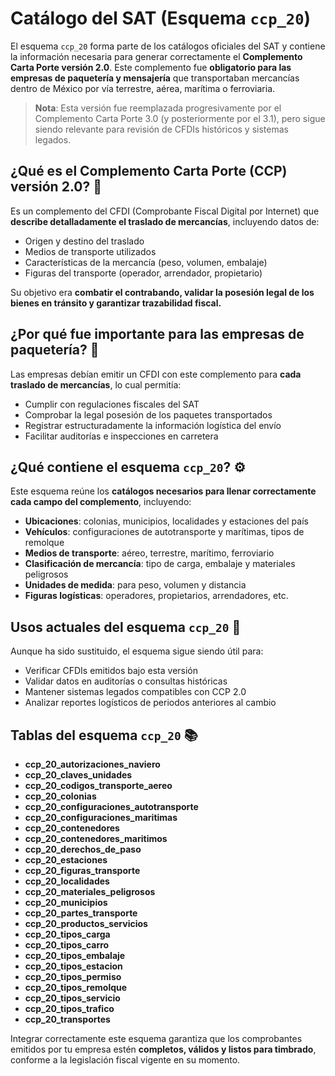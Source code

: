 # Catálogo del SAT (Esquema `ccp_20`)

El esquema `ccp_20` forma parte de los catálogos oficiales del SAT y contiene la información necesaria para generar correctamente el **Complemento Carta Porte versión 2.0**. Este complemento fue **obligatorio para las empresas de paquetería y mensajería** que transportaban mercancías dentro de México por vía terrestre, aérea, marítima o ferroviaria.

> **Nota**: Esta versión fue reemplazada progresivamente por el Complemento Carta Porte 3.0 (y posteriormente por el 3.1), pero sigue siendo relevante para revisión de CFDIs históricos y sistemas legados.

## ¿Qué es el Complemento Carta Porte (CCP) versión 2.0? 🧾

Es un complemento del CFDI (Comprobante Fiscal Digital por Internet) que **describe detalladamente el traslado de mercancías**, incluyendo datos de:

- Origen y destino del traslado
- Medios de transporte utilizados
- Características de la mercancía (peso, volumen, embalaje)
- Figuras del transporte (operador, arrendador, propietario)

Su objetivo era **combatir el contrabando, validar la posesión legal de los bienes en tránsito y garantizar trazabilidad fiscal.**

## ¿Por qué fue importante para las empresas de paquetería? 🚛

Las empresas debían emitir un CFDI con este complemento para **cada traslado de mercancías**, lo cual permitía:

- Cumplir con regulaciones fiscales del SAT
- Comprobar la legal posesión de los paquetes transportados
- Registrar estructuradamente la información logística del envío
- Facilitar auditorías e inspecciones en carretera

## ¿Qué contiene el esquema `ccp_20`? ⚙️

Este esquema reúne los **catálogos necesarios para llenar correctamente cada campo del complemento**, incluyendo:

- **Ubicaciones**: colonias, municipios, localidades y estaciones del país
- **Vehículos**: configuraciones de autotransporte y marítimas, tipos de remolque
- **Medios de transporte**: aéreo, terrestre, marítimo, ferroviario
- **Clasificación de mercancía**: tipo de carga, embalaje y materiales peligrosos
- **Unidades de medida**: para peso, volumen y distancia
- **Figuras logísticas**: operadores, propietarios, arrendadores, etc.

## Usos actuales del esquema `ccp_20` 🧠

Aunque ha sido sustituido, el esquema sigue siendo útil para:

- Verificar CFDIs emitidos bajo esta versión
- Validar datos en auditorías o consultas históricas
- Mantener sistemas legados compatibles con CCP 2.0
- Analizar reportes logísticos de periodos anteriores al cambio

## Tablas del esquema `ccp_20` 📚

- **ccp_20_autorizaciones_naviero**
- **ccp_20_claves_unidades**
- **ccp_20_codigos_transporte_aereo**
- **ccp_20_colonias**
- **ccp_20_configuraciones_autotransporte**
- **ccp_20_configuraciones_maritimas**
- **ccp_20_contenedores**
- **ccp_20_contenedores_maritimos**
- **ccp_20_derechos_de_paso**
- **ccp_20_estaciones**
- **ccp_20_figuras_transporte**
- **ccp_20_localidades**
- **ccp_20_materiales_peligrosos**
- **ccp_20_municipios**
- **ccp_20_partes_transporte**
- **ccp_20_productos_servicios**
- **ccp_20_tipos_carga**
- **ccp_20_tipos_carro**
- **ccp_20_tipos_embalaje**
- **ccp_20_tipos_estacion**
- **ccp_20_tipos_permiso**
- **ccp_20_tipos_remolque**
- **ccp_20_tipos_servicio**
- **ccp_20_tipos_trafico**
- **ccp_20_transportes**

Integrar correctamente este esquema garantiza que los comprobantes emitidos por tu empresa estén **completos, válidos y listos para timbrado**, conforme a la legislación fiscal vigente en su momento.
